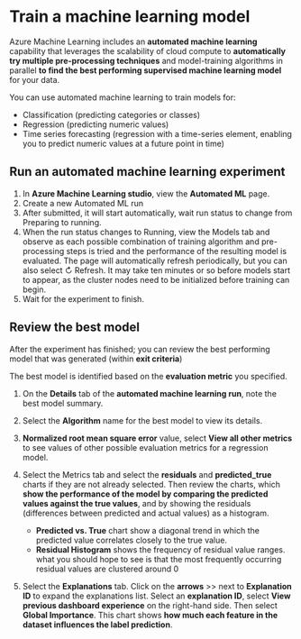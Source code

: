# Train a machine learning model

Azure Machine Learning includes an **automated machine learning** capability that leverages the scalability of cloud compute to **automatically try multiple pre-processing techniques** and model-training algorithms in parallel **to find the best performing supervised machine learning model** for your data.

You can use automated machine learning to train models for:

* Classification (predicting categories or classes)
* Regression (predicting numeric values)
* Time series forecasting (regression with a time-series element, enabling you to predict numeric values at a future point in time)

## Run an automated machine learning experiment

1. In **Azure Machine Learning studio**, view the **Automated ML** page.
2. Create a new Automated ML run
3. After submitted, it will start automatically, wait run status to change from Preparing to running.
4. When the run status changes to Running, view the Models tab and observe as each possible combination of training algorithm and pre-processing steps is tried and the performance of the resulting model is evaluated. The page will automatically refresh periodically, but you can also select ↻ Refresh. It may take ten minutes or so before models start to appear, as the cluster nodes need to be initialized before training can begin.
5. Wait for the experiment to finish.

## Review the best model

After the experiment has finished; you can review the best performing model that was generated (within **exit criteria**)

The best model is identified based on the **evaluation metric** you specified.

1. On the **Details** tab of the **automated machine learning run**, note the best model summary.
2. Select the **Algorithm** name for the best model to view its details.
3. **Normalized root mean square error** value, select **View all other metrics** to see values of other possible evaluation metrics for a regression model.
4. Select the Metrics tab and select the **residuals** and **predicted_true** charts if they are not already selected. Then review the charts, which **show the performance of the model by comparing the predicted values against the true values**, and by showing the residuals (differences between predicted and actual values) as a histogram.

    * **Predicted vs. True** chart show a diagonal trend in which the predicted value correlates closely to the true value.
    * **Residual Histogram** shows the frequency of residual value ranges. what you should hope to see is that the most frequently occurring residual values are clustered around 0

5. Select the **Explanations** tab. Click on the **arrows** >> next to **Explanation ID** to expand the explanations list. Select an **explanation ID**, select **View previous dashboard experience** on the right-hand side. Then select **Global Importance**. This chart shows **how much each feature in the dataset influences the label prediction**.

